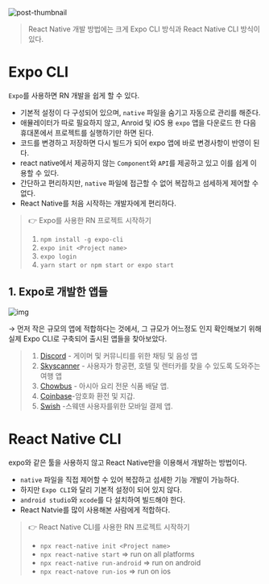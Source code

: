 ![post-thumbnail](https://velog.velcdn.com/images/eunnbi/post/9029d4cd-389a-44be-adfb-d66bcf3fdef7/image.png)

> React Native 개발 방법에는 크게 Expo CLI 방식과 React Native CLI 방식이 있다.

# Expo CLI

`Expo`를 사용하면 RN 개발을 쉽게 할 수 있다.

- 기본적 설정이 다 구성되어 있으며, `native` 파일을 숨기고 자동으로 관리를 해준다.
- 애뮬레이터가 따로 필요하지 않고, Anroid 및 iOS 용 `expo` 앱을 다운로드 한 다음 휴대폰에서 프로젝트를 실행하기만 하면 된다.
- 코드를 변경하고 저장하면 다시 빌드가 되어 expo 앱에 바로 변경사항이 반영이 된다.
- react native에서 제공하지 않는 `Component`와 `API`를 제공하고 있고 이를 쉽게 이용할 수 있다.
- 간단하고 편리하지만, `native` 파일에 접근할 수 없어 복잡하고 섬세하게 제어할 수 없다.
- React Native를 처음 시작하는 개발자에게 편리하다.

> 👉 Expo를 사용한 RN 프로젝트 시작하기
>
> 1. `npm install -g expo-cli`
> 2. `expo init <Project name>`
> 3. `expo login`
> 4. `yarn start or npm start or expo start`

## 1. Expo로 개발한 앱들

![img](https://velog.velcdn.com/images%2Feassy%2Fpost%2Fc7bdd9e6-0ea4-4a40-adb9-c1537f4dba3b%2F1_3o8TOSojT64ChGpjop0USA.png)

→ 먼저 작은 규모의 앱에 적합하다는 것에서, 그 규모가 어느정도 인지 확인해보기 위해 실제 Expo CLI로 구축되어 출시된 앱들을 찾아보았다.

> 1. [Discord](https://apps.apple.com/us/app/discord-chat-talk-hangout/id985746746) - 게이머 및 커뮤니티를 위한 채팅 및 음성 앱
> 2. [Skyscanner](https://apps.apple.com/us/app/skyscanner-travel-deals/id415458524) - 사용자가 항공편, 호텔 및 렌터카를 찾을 수 있도록 도와주는 여행 앱
> 3. [Chowbus](https://apps.apple.com/us/app/chowbus-asian-food-delivery/id1053160529) - 아시아 요리 전문 식품 배달 앱.
> 4. [Coinbase](https://apps.apple.com/us/app/coinbase-buy-bitcoin-ether/id886427730)-암호화 환전 및 지갑.
> 5. [Swish](https://apps.apple.com/us/app/swish-payments/id563204724) -스웨덴 사용자를위한 모바일 결제 앱.

# React Native CLI

expo와 같은 툴을 사용하지 않고 React Native만을 이용해서 개발하는 방법이다.

- `native` 파일을 직접 제어할 수 있어 복잡하고 섬세한 기능 개발이 가능하다.
- 하지만 `Expo CLI`와 달리 기본적 설정이 되어 있지 않다.
- `android studio`와 `xcode`를 다 설치하여 빌드해야 한다.
- React Natvie를 많이 사용해본 사람에게 적합하다.

> 👉 React Native CLI를 사용한 RN 프로젝트 시작하기
>
> - `npx react-native init <Project name>`
> - `npx react-native start` => run on all platforms
> - `npx react-native run-android` => run on android
> - `npx react-natove run-ios` => run on ios